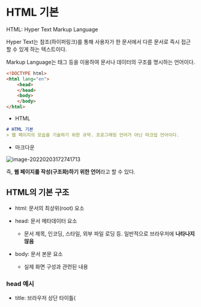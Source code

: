 # HTML 기본

HTML: Hyper Text Markup Language

Hyper Text는 참조(하이퍼링크)를 통해 사용자가 한 문서에서 다른 문서로 즉시 접근할 수 있게 하는 텍스트이다.

Markup Language는 태그 등을 이용하여 문서나 데이터의 구조를 명시하는 언어이다.

```html
<!DOCTYPE html>
<html lang="en">
    <head>
    </head>
    <body>
    </body>
</html>
```

- HTML

```markdown
# HTML 기본
> 웹 페이지의 모습을 기술하기 위한 규약. 프로그래밍 언어가 아닌 마크업 언어이다.
```

- 마크다운

![image-20220203172741713](C:\Users\1004r\AppData\Roaming\Typora\typora-user-images\image-20220203172741713.png)

즉, **웹 페이지를 작성(구조화)하기 위한 언어**라고 할 수 있다.



## HTML의 기본 구조

- html: 문서의 최상위(root) 요소

- head: 문서 메타데이터 요소
  - 문서 제목, 인코딩, 스타일, 외부 파일 로딩 등. 일반적으로 브라우저에 **나타나지 않음**
- body: 문서 본문 요소
  - 실제 화면 구성과 관련된 내용

### head 예시

- title: 브라우저 상단 타이틀(<title>)

- meta: 문서 레벨 메타데이터 요소(<meta>)
- link: 외부 리소스 연결 요소 (CSS파일, favicon 등)(<link>)
- script: 스크립트 요소 (Javascript 파일/코드)(<script>)
- style: CSS 직접 작성 (<style>)

### 요소(element)

> <h1>contents</h1>

>  <여는 태그>내용</닫는 태그>

*HTML의 요소는 태그와 내용(contents)로 구성되어 있다.*

내용이 없는 태그들도 있음 (br, hr, img, input, link, meta)

요소는 중첩될 수 있다.

- 요소의 중첩을 통해 하나의 문서를 구조화
- 여는 태그와 닫는 태그의 쌍을 잘 확인해야 함
  - 오류를 반환하는 것이 아닌 그냥 레이아웃이 깨진 상태로 출력되기 때문에, 디버깅이 힘들어질 수 있음

#### 속성(attribute)

<a herf(속성명)="https://주소"></a>

태그별로 사용할 수 있는 속성은 다르다.

= 좌우로 공백x	쌍따옴표 사용(홀따옴표x) <- 속성 지정 스타일 가이드



